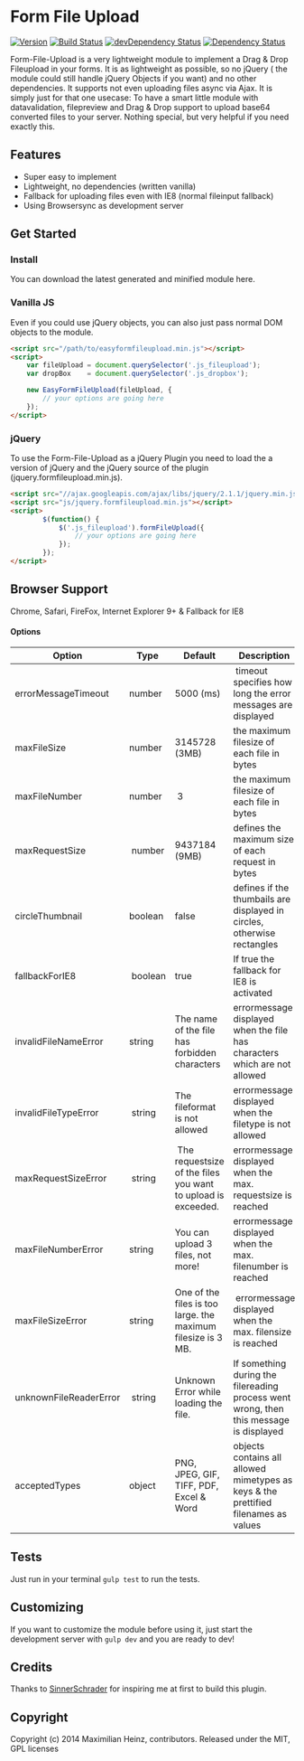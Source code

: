 # Form File Upload

[![Version](http://img.shields.io/badge/version-0.0.2-green.svg)]()
[![Build Status](https://travis-ci.org/meandmax/Form-File-Upload.svg?branch=master)](https://travis-ci.org/meandmax/Form-File-Upload)
[![devDependency Status](https://david-dm.org/meandmax/Form-File-Upload/dev-status.svg)](https://david-dm.org/meandmax/Form-File-Upload#info=devDependencies)
[![Dependency Status](https://david-dm.org/meandmax/Form-File-Upload.svg)](https://david-dm.org/meandmax/Form-File-Upload.svg)

Form-File-Upload is a very lightweight module to implement a Drag & Drop Fileupload in your forms. It is as lightweight as possible, so no jQuery ( the module could still handle jQuery Objects if you want) and no other dependencies. It supports not even uploading files async via Ajax. It is simply just for that one usecase: To have a smart little module with datavalidation, filepreview and Drag & Drop support to upload base64 converted files to your server. Nothing special, but very helpful if you need exactly this.

## Features

* Super easy to implement
* Lightweight, no dependencies (written vanilla)
* Fallback for uploading files even with IE8 (normal fileinput fallback)
* Using Browsersync as development server

## Get Started

### Install

You can download the latest generated and minified module here.

### Vanilla JS

Even if you could use jQuery objects, you can also just pass normal DOM objects to the module.

```html
<script src="/path/to/easyformfileupload.min.js"></script>  
<script>
    var fileUpload = document.querySelector('.js_fileupload');
    var dropBox    = document.querySelector('.js_dropbox');

    new EasyFormFileUpload(fileUpload, {
        // your options are going here
    });
</script>
```

### jQuery

To use the Form-File-Upload as a jQuery Plugin you need to load the a version of jQuery and the jQuery source of the plugin (jquery.formfileupload.min.js).

```html
<script src="//ajax.googleapis.com/ajax/libs/jquery/2.1.1/jquery.min.js"></script>
<script src="js/jquery.formfileupload.min.js"></script>
<script>
        $(function() {
            $('.js_fileupload').formFileUpload({
                // your options are going here
            });
        });
</script>
```

## Browser Support

Chrome, Safari, FireFox, Internet Explorer 9+ & Fallback for IE8

#### Options

Option | Type | Default | Description
------ | ---- | ------- | -----------
errorMessageTimeout | number | 5000 (ms) | timeout specifies how long the error messages are displayed  
maxFileSize | number | 3145728 (3MB) | the maximum filesize of each file in bytes  
maxFileNumber | number | 3 | the maximum filesize of each file in bytes
maxRequestSize | number | 9437184 (9MB) | defines the maximum size of each request in bytes
circleThumbnail | boolean | false | defines if the thumbails are displayed in circles, otherwise rectangles  
fallbackForIE8 | boolean | true | If true the fallback for IE8 is activated  
invalidFileNameError | string | The name of the file has forbidden characters | errormessage displayed when the file has characters which are not allowed  
invalidFileTypeError | string | The fileformat is not allowed | errormessage displayed when the filetype is not allowed  
maxRequestSizeError | string | The requestsize of the files you want to upload is exceeded. | errormessage displayed when the max. requestsize is reached  
maxFileNumberError | string | You can upload 3 files, not more! | errormessage displayed when the max. filenumber is reached  
maxFileSizeError | string | One of the files is too large. the maximum filesize is 3 MB. | errormessage displayed when the max. filensize is reached  
unknownFileReaderError | string | Unknown Error while loading the file. | If something during the filereading process went wrong, then this message is displayed  
acceptedTypes | object | PNG, JPEG, GIF, TIFF, PDF, Excel & Word | objects contains all allowed mimetypes as keys & the prettified filenames as values  

## Tests

Just run in your terminal  ``gulp test`` to run the tests.

## Customizing

If you want to customize the module before using it, just start the development server with ``gulp dev`` and you are ready to dev!

## Credits

Thanks to [SinnerSchrader](http://sinnerschrader.com/ "SinnerSchrader") for inspiring me at first to build this plugin.

## Copyright

Copyright (c) 2014 Maximilian Heinz, contributors. Released under the MIT, GPL licenses
